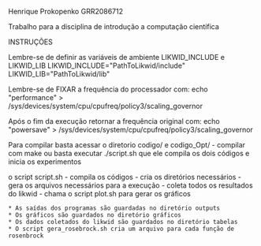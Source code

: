 Henrique Prokopenko GRR2086712


Trabalho para a disciplina de introdução a computação científica


INSTRUÇÕES

Lembre-se de definir as variáveis de ambiente LIKWID_INCLUDE e LIKWID_LIB 
    LIKWID_INCLUDE="PathToLikwid/include"
    LIKWID_LIB="PathToLikwid/lib"



Lembre-se de FIXAR a frequência do processador com:
    echo "performance" > /sys/devices/system/cpu/cpufreq/policy3/scaling_governor

Após o fim da execução retornar a frequência original com:
     echo "powersave" > /sys/devices/system/cpu/cpufreq/policy3/scaling_governor



Para compilar basta acessar o diretorio codigo/ e codigo_Opt/ - compilar com make
ou basta executar ./script.sh que ele compila os dois códigos e inicia os experimentos

o script script.sh 
    - compila os códigos
    - cria os diretórios necessários
    - gera os arquivos necessários para a execução
    - coleta todos os resultados do likwid
    - chama o script plot.sh para gerar os gráficos

    * As saídas dos programas são guardadas no diretório outputs
    * Os gráficos são guardados no diretório gráficos
    * Os dados coletados do likwid são guardados no diretório tabelas
    * O script gera_rosebrock.sh cria um arquivo para cada função de rosenbrock

